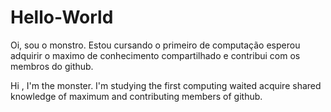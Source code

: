 # Hello-World

Oi, sou o monstro.
Estou cursando o primeiro de computação esperou adquirir o maximo de conhecimento compartilhado e contribui com os membros do github.


Hi , I'm the monster.
I'm studying the first computing waited acquire shared knowledge of maximum and contributing members of github.
